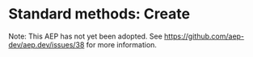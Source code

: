 # Standard methods: Create

Note: This AEP has not yet been adopted.  See https://github.com/aep-dev/aep.dev/issues/38 for more information.
